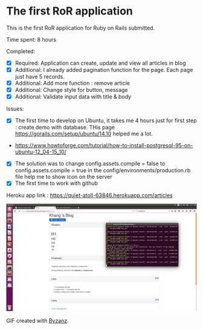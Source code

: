 # The first RoR application

This is the first RoR application for Ruby on Rails submitted.

Time spent: 8 hours

Completed:

* [x] Required: Application can create, update and view all articles in blog
* [x] Additional: I already added pagination function for the page. Each page just have 5 records. 
* [x] Additional: Add more function : remove article
* [x] Additional: Change style for button, message
* [x] Additional: Validate input data with title & body

Issues:

* [x] The first time to develop on Ubuntu, it takes me 4 hours just for first step : create demo with database. THis page https://gorails.com/setup/ubuntu/14.10 helped me a lot.
* https://www.howtoforge.com/tutorial/how-to-install-postgresql-95-on-ubuntu-12_04-15_10/
* [x] The solution was to change config.assets.compile = false to config.assets.compile = true in the config/environments/production.rb file help me to show icon on the server
* [x] The first time to work with github

Heroku app link : https://quiet-atoll-63846.herokuapp.com/articles

![Video Walkthrough](out.gif)

GIF created with [Byzanz](https://wiki.ubuntu.com/CreatingScreencasts).
